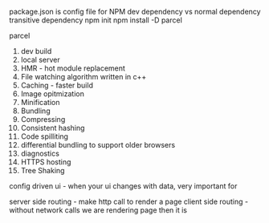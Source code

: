 package.json is config file for NPM
dev dependency vs normal dependency
transitive dependency
npm init
npm install -D parcel

parcel 
1. dev build
2. local server
3. HMR - hot module replacement
4. File watching algorithm written in c++
5. Caching - faster build
6. Image opitmization
7. Minification
8. Bundling
9. Compressing
10. Consistent hashing
11. Code spilliting
12. differential bundling to support older browsers
13. diagnostics
14. HTTPS hosting
15. Tree Shaking

config driven ui - when your ui changes with data, very important for 

server side routing - make http call to render a page
client side routing - without network calls we are rendering page then it is 